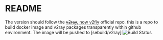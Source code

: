 # README

The version should follow the [~~v2ray~~, now v2fly](https://github.com/v2fly/v2ray-core) official repo.
this is a repo to build docker image and v2ray packages transparently within github environment.
The image will be pushed to [sebuild/v2ray]
![Build Status](https://github.com/s-build/v2ray/workflows/v2ray/badge.svg)
